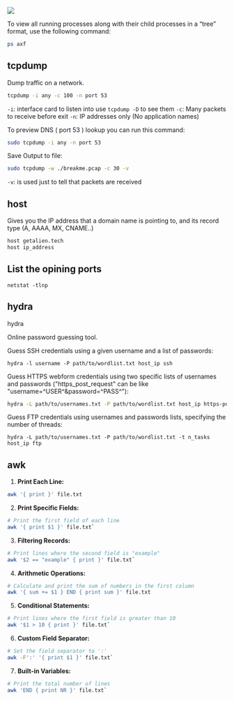 
![](https://imgur.com/LwyOnyK.jpg)

To view all running processes along with their child processes in a “tree” format, use the following command:

```bash
ps axf
```

## tcpdump

Dump traffic on a network.

```bash
tcpdump -i any -c 100 -n port 53
```

``-i``: interface card to listen into use ``tcpdump -D`` to see them
`-c`: Many packets to receive before exit
`-n`: IP addresses only (No application names)

To preview DNS ( port 53 ) lookup you can run this command:

```bash
sudo tcpdump -i any -n port 53
```

Save Output to file:

```bash
sudo tcpdump -w ./breakme.pcap -c 30 -v
```

`-v`: is used just to tell that packets are received
## host

Gives you the IP address that a domain name is pointing to,  and its record type (A, AAAA, MX, CNAME..)

```bash
host getalien.tech
host ip_address
```


## List the opining ports

```
netstat -tlnp
```

## hydra

hydra

Online password guessing tool.

Guess SSH credentials using a given username and a list of passwords:
  
```
hydra -l username -P path/to/wordlist.txt host_ip ssh
```

  Guess HTTPS webform credentials using two specific lists of usernames and passwords ("https_post_request" can be like "username=^USER^&password=^PASS^"):
  
```bash
hydra -L path/to/usernames.txt -P path/to/wordlist.txt host_ip https-post-form "url_without_host:https_post_request:login_failed_string"
```
  
Guess FTP credentials using usernames and passwords lists, specifying the number of threads:
  
```
hydra -L path/to/usernames.txt -P path/to/wordlist.txt -t n_tasks host_ip ftp
```

## awk 

1. **Print Each Line:**

```bash
awk '{ print }' file.txt
```

2. **Print Specific Fields:**

```bash
# Print the first field of each line 
awk '{ print $1 }' file.txt`
```    

3. **Filtering Records:**

```bash    
# Print lines where the second field is "example" 
awk '$2 == "example" { print }' file.txt`
``` 

4. **Arithmetic Operations:**

```bash
# Calculate and print the sum of numbers in the first column 
awk '{ sum += $1 } END { print sum }' file.txt
```

5. **Conditional Statements:**

```bash
# Print lines where the first field is greater than 10 
awk '$1 > 10 { print }' file.txt`
``` 

6. **Custom Field Separator:**

```bash
# Set the field separator to ':' 
awk -F':' '{ print $1 }' file.txt`
``` 

7. **Built-in Variables:**

```bash
# Print the total number of lines 
awk 'END { print NR }' file.txt`
```
